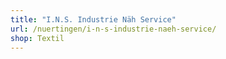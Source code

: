 ```yaml
---
title: "I.N.S. Industrie Näh Service"
url: /nuertingen/i-n-s-industrie-naeh-service/
shop: Textil
---
```


